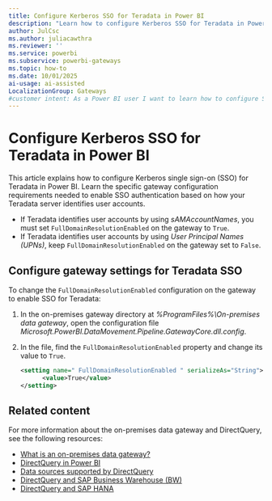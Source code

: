 ```yaml
---
title: Configure Kerberos SSO for Teradata in Power BI
description: "Learn how to configure Kerberos SSO for Teradata in Power BI. Step-by-step guide to enable single sign-on authentication with gateway settings."
author: JulCsc
ms.author: juliacawthra
ms.reviewer: ''
ms.service: powerbi
ms.subservice: powerbi-gateways
ms.topic: how-to
ms.date: 10/01/2025
ai-usage: ai-assisted
LocalizationGroup: Gateways
#customer intent: As a Power BI user I want to learn how to configure SSO for my Teradata server using Power BI.
---
```


# Configure Kerberos SSO for Teradata in Power BI

This article explains how to configure Kerberos single sign-on (SSO) for Teradata in Power BI. Learn the specific gateway configuration requirements needed to enable SSO authentication based on how your Teradata server identifies user accounts.

- If Teradata identifies user accounts by using *sAMAccountNames*, you must set `FullDomainResolutionEnabled` on the gateway to `True`.
- If Teradata identifies user accounts by using *User Principal Names (UPNs)*, keep `FullDomainResolutionEnabled` on the gateway set to `False`.

## Configure gateway settings for Teradata SSO

To change the `FullDomainResolutionEnabled` configuration on the gateway to enable SSO for Teradata:

1. In the on-premises gateway directory at *%ProgramFiles%\On-premises data gateway*, open the configuration file *Microsoft.PowerBI.DataMovement.Pipeline.GatewayCore.dll.config*.
1. In the file, find the `FullDomainResolutionEnabled` property and change its value to `True`.

   ```xml
   <setting name=" FullDomainResolutionEnabled " serializeAs="String">
         <value>True</value>
   </setting>
   ```

## Related content

For more information about the on-premises data gateway and DirectQuery, see the following resources:

- [What is an on-premises data gateway?](/data-integration/gateway/service-gateway-onprem)
- [DirectQuery in Power BI](desktop-directquery-about.md)
- [Data sources supported by DirectQuery](power-bi-data-sources.md)
- [DirectQuery and SAP Business Warehouse (BW)](desktop-directquery-sap-bw.md)
- [DirectQuery and SAP HANA](desktop-directquery-sap-hana.md)
